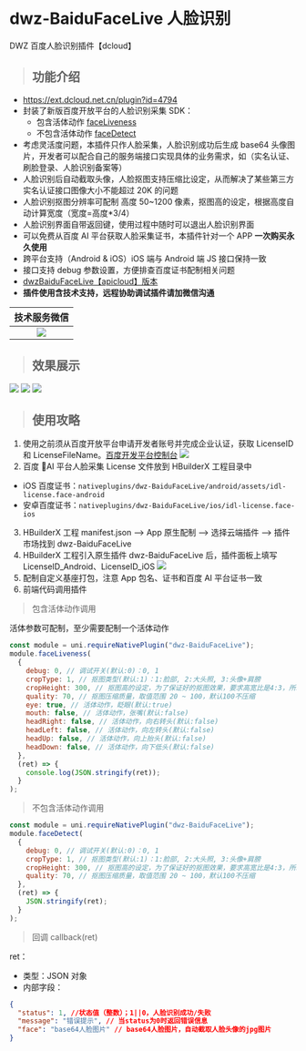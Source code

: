 # dwz-BaiduFaceLive 人脸识别

DWZ 百度人脸识别插件【dcloud】

> ## 功能介绍

- https://ext.dcloud.net.cn/plugin?id=4794
- 封装了新版百度开放平台的人脸识别采集 SDK：
  - 包含活体动作 [faceLiveness](#a1)
  - 不包含活体动作 [faceDetect](#a2)
- 考虑灵活度问题，本插件只作人脸采集，人脸识别成功后生成 base64 头像图片，开发者可以配合自己的服务端接口实现具体的业务需求，如（实名认证、刷脸登录、人脸识别备案等）
- 人脸识别后自动截取头像，人脸抠图支持压缩比设定，从而解决了某些第三方实名认证接口图像大小不能超过 20K 的问题
- 人脸识别抠图分辨率可配制 高度 50~1200 像素，抠图高的设定，根据高度自动计算宽度（宽度=高度\*3/4）
- 人脸识别界面自带返回键，使用过程中随时可以退出人脸识别界面
- 可以免费从百度 AI 平台获取人脸采集证书，本插件针对一个 APP **一次购买永久使用**
- 跨平台支持（Android & iOS）iOS 端与 Android 端 JS 接口保持一致
- 接口支持 debug 参数设置，方便排查百度证书配制相关问题
- [dwzBaiduFaceLive【apicloud】版本](/doc/apicloud/dwzBaiduFaceLive/doc.md)
- **插件使用含技术支持，远程协助调试插件请加微信沟通**

|                   技术服务微信                   |
| :----------------------------------------------: |
| ![](../../../_media/readme/wx_zhh.jpg?width=200) |

> ## 效果展示

![](../../../_media/apicloud/dwzBaiduFaceLive/1.jpg?height=360)
![](../../../_media/apicloud/dwzBaiduFaceLive/2.jpg?height=360)
![](../../../_media/apicloud/dwzBaiduFaceLive/3.jpg?height=360)

> ## 使用攻略

1. 使用之前须从百度开放平台申请开发者账号并完成企业认证，获取 LicenseID 和 LicenseFileName。[百度开发平台控制台](https://console.bce.baidu.com/ai/#/ai/face/overview/index)
   ![](../../../_media/apicloud/dwzBaiduFaceLive/11.jpg)
2. 百度 AI 平台人脸采集 License 文件放到 HBuilderX 工程目录中

- iOS 百度证书：`nativeplugins/dwz-BaiduFaceLive/android/assets/idl-license.face-android`
- 安卓百度证书：`nativeplugins/dwz-BaiduFaceLive/ios/idl-license.face-ios`

3. HBuilderX 工程 manifest.json --> App 原生配制 --> 选择云端插件 --> 插件市场找到 dwz-BaiduFaceLive
4. HBuilderX 工程引入原生插件 dwz-BaiduFaceLive 后，插件面板上填写 LicenseID_Android、LicenseID_iOS
   ![](../../../_media/dcloud/dwzBaiduFaceLive/conf-1.jpg)
5. 配制自定义基座打包，注意 App 包名、证书和百度 AI 平台证书一致
6. 前端代码调用插件

<div id="a1"></div>

> 包含活体动作调用

活体参数可配制，至少需要配制一个活体动作

```js
const module = uni.requireNativePlugin("dwz-BaiduFaceLive");
module.faceLiveness(
  {
    debug: 0, // 调试开关(默认:0)：0, 1
    cropType: 1, // 抠图类型(默认:1)：1:脸部, 2:大头照, 3:头像+肩膀
    cropHeight: 300, // 抠图高的设定，为了保证好的抠图效果，要求高宽比是4:3，所以会在内部进行计算，只需要传入高即可，取值范围50 ~ 1200，默认480
    quality: 70, // 抠图压缩质量，取值范围 20 ~ 100，默认100不压缩
    eye: true, // 活体动作，眨眼(默认:true)
    mouth: false, // 活体动作，张嘴(默认:false)
    headRight: false, // 活体动作，向右转头(默认:false)
    headLeft: false, // 活体动作，向左转头(默认:false)
    headUp: false, // 活体动作，向上抬头(默认:false)
    headDown: false, // 活体动作，向下低头(默认:false)
  },
  (ret) => {
    console.log(JSON.stringify(ret));
  }
);
```

<div id="a2"></div>

> 不包含活体动作调用

```js
const module = uni.requireNativePlugin("dwz-BaiduFaceLive");
module.faceDetect(
  {
    debug: 0, // 调试开关(默认:0)：0, 1
    cropType: 1, // 抠图类型(默认:1)：1:脸部, 2:大头照, 3:头像+肩膀
    cropHeight: 300, // 抠图高的设定，为了保证好的抠图效果，要求高宽比是4:3，所以会在内部进行计算，只需要传入高即可，取值范围50 ~ 1200，默认480
    quality: 70, // 抠图压缩质量，取值范围 20 ~ 100，默认100不压缩
  },
  (ret) => {
    JSON.stringify(ret);
  }
);
```

> 回调 callback(ret)

ret：

- 类型：JSON 对象
- 内部字段：

```json
{
  "status": 1, //状态值（整数）；1||0，人脸识别成功/失败
  "message": "错误提示", // 当status为0时返回错误信息
  "face": "base64人脸图片" // base64人脸图片，自动截取人脸头像的jpg图片
}
```
